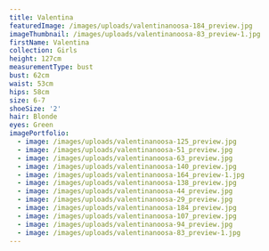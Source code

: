 ```yaml
---
title: Valentina
featuredImage: /images/uploads/valentinanoosa-184_preview.jpg
imageThumbnail: /images/uploads/valentinanoosa-83_preview-1.jpg
firstName: Valentina
collection: Girls
height: 127cm
measurementType: bust
bust: 62cm
waist: 53cm
hips: 58cm
size: 6-7
shoeSize: '2'
hair: Blonde
eyes: Green
imagePortfolio:
  - image: /images/uploads/valentinanoosa-125_preview.jpg
  - image: /images/uploads/valentinanoosa-51_preview.jpg
  - image: /images/uploads/valentinanoosa-63_preview.jpg
  - image: /images/uploads/valentinanoosa-140_preview.jpg
  - image: /images/uploads/valentinanoosa-164_preview-1.jpg
  - image: /images/uploads/valentinanoosa-138_preview.jpg
  - image: /images/uploads/valentinanoosa-44_preview.jpg
  - image: /images/uploads/valentinanoosa-29_preview.jpg
  - image: /images/uploads/valentinanoosa-184_preview.jpg
  - image: /images/uploads/valentinanoosa-107_preview.jpg
  - image: /images/uploads/valentinanoosa-94_preview.jpg
  - image: /images/uploads/valentinanoosa-83_preview-1.jpg
---
```


